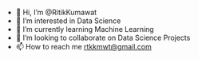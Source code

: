 - 👋 Hi, I’m @RitikKumawat
- 👀 I’m interested in Data Science
- 🌱 I’m currently learning Machine Learning
- 💞️ I’m looking to collaborate on Data Science Projects
- 📫 How to reach me rtkkmwt@gmail.com

<!---
RitikKumawat/RitikKumawat is a ✨ special ✨ repository because its `README.md` (this file) appears on your GitHub profile.
You can click the Preview link to take a look at your changes.
--->
